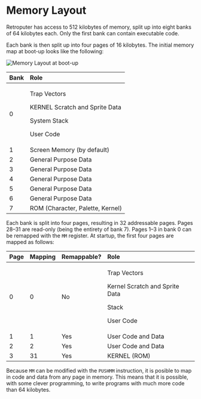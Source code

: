 # Memory Layout

Retroputer has access to 512 kilobytes of memory, split up into eight banks of 64 kilobytes each. Only the first bank can contain executable code.

Each bank is then split up into four pages of 16 kilobytes. The initial memory map at boot-up looks like the following:

![Memory Layout at boot-up](../../images/memory-map.png)

<table>
  <thead>
    <tr>
      <th style="text-align:left">Bank</th>
      <th style="text-align:left">Role</th>
    </tr>
  </thead>
  <tbody>
    <tr>
      <td style="text-align:left">0</td>
      <td style="text-align:left">
        <p>Trap Vectors</p>
        <p>KERNEL Scratch and Sprite Data</p>
        <p>System Stack</p>
        <p>User Code</p>
      </td>
    </tr>
    <tr>
      <td style="text-align:left">1</td>
      <td style="text-align:left">Screen Memory (by default)</td>
    </tr>
    <tr>
      <td style="text-align:left">2</td>
      <td style="text-align:left">General Purpose Data</td>
    </tr>
    <tr>
      <td style="text-align:left">3</td>
      <td style="text-align:left">General Purpose Data</td>
    </tr>
    <tr>
      <td style="text-align:left">4</td>
      <td style="text-align:left">General Purpose Data</td>
    </tr>
    <tr>
      <td style="text-align:left">5</td>
      <td style="text-align:left">General Purpose Data</td>
    </tr>
    <tr>
      <td style="text-align:left">6</td>
      <td style="text-align:left">General Purpose Data</td>
    </tr>
    <tr>
      <td style="text-align:left">7</td>
      <td style="text-align:left">ROM (Character, Palette, Kernel)</td>
    </tr>
  </tbody>
</table>

Each bank is split into four pages, resulting in 32 addressable pages. Pages 28–31 are read-only \(being the entirety of bank 7\). Pages 1–3 in bank 0 can be remapped with the `MM` register. At startup, the first four pages are mapped as follows:

<table>
  <thead>
    <tr>
      <th style="text-align:left">Page</th>
      <th style="text-align:left">Mapping</th>
      <th style="text-align:left">Remappable?</th>
      <th style="text-align:left">Role</th>
    </tr>
  </thead>
  <tbody>
    <tr>
      <td style="text-align:left">0</td>
      <td style="text-align:left">0</td>
      <td style="text-align:left">No</td>
      <td style="text-align:left">
        <p>Trap Vectors</p>
        <p>Kernel Scratch and Sprite Data</p>
        <p>Stack</p>
        <p>User Code</p>
      </td>
    </tr>
    <tr>
      <td style="text-align:left">1</td>
      <td style="text-align:left">1</td>
      <td style="text-align:left">Yes</td>
      <td style="text-align:left">User Code and Data</td>
    </tr>
    <tr>
      <td style="text-align:left">2</td>
      <td style="text-align:left">2</td>
      <td style="text-align:left">Yes</td>
      <td style="text-align:left">User Code and Data</td>
    </tr>
    <tr>
      <td style="text-align:left">3</td>
      <td style="text-align:left">31</td>
      <td style="text-align:left">Yes</td>
      <td style="text-align:left">KERNEL (ROM)</td>
    </tr>
  </tbody>
</table>

Because `MM` can be modified with the `PUSHMM` instruction, it is posible to map in code and data from any page in memory. This means that it is possible, with some clever programming, to write programs with much more code than 64 kilobytes.



